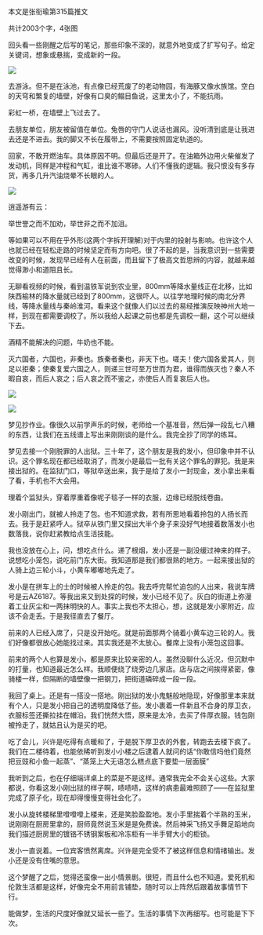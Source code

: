 本文是张衔瑜第315篇推文

共计2003个字，4张图

回头看一些刚醒之后写的笔记，那些印象不深的，就意外地变成了扩写句子。给定关键词，想象或悬揣，变成新的一段。

![](./images/img_001.jpeg)

去游泳。但不是在泳池，有点像已经荒废了的老动物园，有海豚又像水族馆。空白的天穹和繁复的墙壁，好像有口臭的鳎目鱼说，这里太小了，不能抗雨。

彩虹一桥，在墙壁上飞过去了。

去朋友单位，朋友被留值在单位。兔唇的守门人说话也漏风。没听清到底是让我进去还是不进去。我的脚又不长在履带上，不需要按照固定轨道的。

回家，不敢开燃油车。具体原因不明。但最后还是开了。在油箱外边用火柴催发了发动机，同样是冲程和气缸，谁比谁不寒碜。人们不懂我的逻辑。我只恨没有多存货，再多几升汽油烧晕不长眼的人。

![](./images/img_002.jpeg)

逍遥游有云：

举世誉之而不加劝，举世非之而不加沮。

等如果可以不用在乎外形(这两个字拆开理解)对于内里的投射与影响。也许这个人也就已经在轻松走路的时候坚定而有方向吧。很了不起的是，当我意识到一些需要改变的时候，发现早已经有人在前面，而且留下了极高文哲思辨的内容，就越来越觉得渺小和道阻且长。

无聊看视频的时候，看到温铁军说到农业里，800mm等降水量线正在北移，比如陕西榆林的降水量就已经到了800mm，这很吓人。以往学地理时候的南北分界线，等降水量线与秦岭淮河。看来这个就像人们以过去的易经推演反映神州大地一样，到现在都需要调校了。所以我给人起课之前也都是先调校一翻，这个可以继续下去。

酒精不能解决的问题，牛奶也不能。

灭六国者，六国也，非秦也。族秦者秦也，非天下也。嗟夫！使六国各爱其人，则足以拒秦；使秦复爱六国之人，则递三世可至万世而为君，谁得而族灭也？秦人不暇自哀，而后人哀之；后人哀之而不鉴之，亦使后人而复哀后人也。

![](./images/img_003.jpeg)

![](./images/img_004.jpeg)

梦见抄作业。像很久以前学声乐的时候，老师给一个基准音，然后弹一段乱七八糟的东西，让我们在五线谱上写出来刚刚谈的是什么。我完全抄了同学的练耳。

梦见去接一个刚脱罪的人出狱。三十年了，这个朋友是我的发小，但印象中并不认识。这个罪名现在都已经取消了，而发小是最后一批有关这个罪名的罪犯。我是来接出狱的。在监狱门口，等狱卒送出来，我于是给了发小一封现金，发小拿出来看了看，手机也不大会用。

理着个监狱头，穿着厚重着像呢子毯子一样的衣服，边缘已经脱线卷曲。

发小刚出门，就被人拎走了包。也不知道求救，若有所思地看着拎包的人扬长而去。我于是赶紧呼人。狱卒从铁门里又探出大半个身子来没好气地接着数落发小也数落我，说你赶紧教给点生活技能。

我也没放在心上，问，想吃点什么。递了根烟，发小还是一副没缓过神来的样子。说想吃小笼包，说吃前门东大街。我知道那是我们都很熟的地方。一起来接出狱的人骑上边三轮小斗，小黄车嘟嘟地先走了。

发小是在拼车上的士的时候被人拎走的包。我去呼完帮忙追包的人出来，我说车牌号是云AZ6187。等我出来又到处探的时候，发小已经不见了。灰白的街道上弥漫着工业灰尘和一两抹明快的人。事实上我也不太担心，想，这就是发小家附近，应该不会走丢。于是我径直去了餐厅。

前来的人已经入席了，只是没开始吃。就是前面那两个骑着小黄车边三轮的人。我们好像都很放心她能找过来。其实我还是不太放心。餐席上没有小笼包这回事。

前来的两个人也算是发小，都是原来比较亲密的人。虽然没聊什么近况，但沉默中的打量，也知道最近怎么样。我顺便绕了绕旁边几家店。店与店之间挨得紧密，像骑楼一样，但隔断的墙壁像一把钢刀，把街道磷碎成一段一段。

我回了桌上。还是有一搭没一搭地。刚出狱的发小鬼魅般地隐现，好像那里本来就有个人，只是发小把自己的透明度降低了些。发小裹着一件新且不合身的厚卫衣，衣服标签还撕拉挂在帽沿。我们恍然大悟，原来是太冷，去买了件厚衣服。钱包刚被拎走了，就姑且认为是买的吧。

吃了会儿，兴许是吃得有点暖和了，于是脱下厚卫衣的外套，转跑去去楼下疯了。我们在二楼待着，也能依稀听到发小小楼之后逮着人就问的话“你敢信吗他们竟然把豆豉和小鱼一起蒸”、“蒸笼上大无语怎么糕点底下要垫一层面膜”

我听到之后，也在仔细端详桌上的菜是不是这样。通常我完全不会关心这些。大家都说，你看这发小刚出狱的样子啊，啧啧啧，这样的病患最难照顾了——在监狱里完成了原子化，现在却得慢慢变得社会化了。

发小从旋转楼梯里噔噔噔上楼来，还是笑脸盈盈地。发小手里揣着个半熟的玉米，说刚刚在厨房里拿的，厨师竟然说玉米是是免费诶。然后神采飞扬又手舞足蹈地向我们描述厨房里的镀铬不锈钢案板和冷冻柜有一半手臂大小的柜锁。

发小一直说着。一位宾客愤然离席。兴许是完全受不了被这样信息和情绪输出。发小还是没有住嘴的意思。

这个梦醒了之后，觉得还蛮像一出小情景剧。很短，而且什么也不知道。爱死机和伦敦生活都是这样，好像完全不用前言铺垫，随时可以上阵然后跟着故事情节下行。

能做梦，生活的尺度好像就又延长一些了。生活的事情下次再细写。也可能是下下次。
